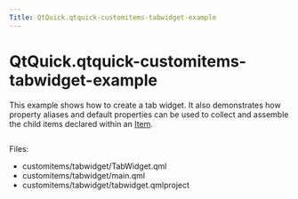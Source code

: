 ```yaml
---
Title: QtQuick.qtquick-customitems-tabwidget-example
---
```


# QtQuick.qtquick-customitems-tabwidget-example

<span class="subtitle"></span>
<!-- $$$customitems/tabwidget-description -->
<p>This example shows how to create a tab widget. It also demonstrates how property aliases and default properties can be used to collect and assemble the child items declared within an <a href="QtQuick.Item.md">Item</a>.</p>
<p class="centerAlign"><img src="../../../../media/qml-tabwidget-example.png" alt="" /></p><p>Files:</p>
<ul>
<li>customitems/tabwidget/TabWidget.qml</li>
<li>customitems/tabwidget/main.qml</li>
<li>customitems/tabwidget/tabwidget.qmlproject</li>
</ul>
<!-- @@@customitems/tabwidget -->
